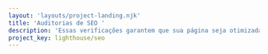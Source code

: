 ```yaml
---
layout: 'layouts/project-landing.njk'
title: 'Auditorias de SEO '
description: 'Essas verificações garantem que sua página seja otimizada para a classificação de resultados do mecanismo de busca.'
project_key: lighthouse/seo
---
```

